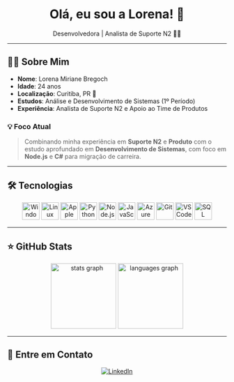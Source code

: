 <div align="center">
  <h1>Olá, eu sou a Lorena! 🌸</h1>
  <p>Desenvolvedora | Analista de Suporte N2 👻💜</p>
</div>

---

## 👩‍💻 Sobre Mim

- **Nome**: Lorena Miriane Bregoch
- **Idade**: 24 anos
- **Localização**: Curitiba, PR 📍
- **Estudos**: Análise e Desenvolvimento de Sistemas (1º Período)
- **Experiência**: Analista de Suporte N2 e Apoio ao Time de Produtos

### 💡 Foco Atual

> Combinando minha experiência em **Suporte N2** e **Produto** com o estudo aprofundado em **Desenvolvimento de Sistemas**, com foco em **Node.js** e **C#** para migração de carreira.

---

## 🛠 Tecnologias

<p align="center">
  <img alt="Windows" height="40" width="40" src="https://cdn.jsdelivr.net/gh/devicons/devicon/icons/windows8/windows8-original.svg" />
  <img alt="Linux" height="40" width="40" src="https://cdn.jsdelivr.net/gh/devicons/devicon/icons/linux/linux-original.svg" />
  <img alt="Apple" height="40" width="40" src="https://cdn.jsdelivr.net/gh/devicons/devicon/icons/apple/apple-original.svg" />
  
  <img alt="Python" height="40" width="40" src="https://cdn.jsdelivr.net/gh/devicons/devicon/icons/python/python-original.svg" />
  <img alt="Node.js" height="40" width="40" src="https://cdn.jsdelivr.net/gh/devicons/devicon/icons/nodejs/nodejs-original.svg" />
  <img alt="JavaScript" height="40" width="40" src="https://cdn.jsdelivr.net/gh/devicons/devicon/icons/javascript/javascript-original.svg" />
  
  <img alt="Azure" height="40" width="40" src="https://cdn.jsdelivr.net/gh/devicons/devicon/icons/azure/azure-original.svg" />
  <img alt="Git" height="40" width="40" src="https://cdn.jsdelivr.net/gh/devicons/devicon/icons/git/git-original.svg" />
  <img alt="VS Code" height="40" width="40" src="https://cdn.jsdelivr.net/gh/devicons/devicon/icons/vscode/vscode-original.svg" />
  
  <img alt="SQL Server" height="40" width="40" src="https://cdn.jsdelivr.net/gh/devicons/devicon/icons/microsoftsqlserver/microsoftsqlserver-original.svg" />
</p>

---

## ⭐ GitHub Stats

<div align="center">
  <img src="https://github-readme-stats.vercel.app/api?username=JupterL&hide_title=false&hide_rank=false&show_icons=true&include_all_commits=true&count_private=true&disable_animations=false&theme=codeSTACKr&locale=en&hide_border=false" height="150" alt="stats graph" />
  
  <img src="https://github-readme-stats.vercel.app/api/top-langs?username=JupterL&locale=en&hide_title=false&layout=compact&card_width=320&langs_count=5&theme=codeSTACKr&hide_border=false" height="150" alt="languages graph" />
</div>

---

## 💬 Entre em Contato

<p align="center">
  <a href="(https://www.linkedin.com/in/lorena-miriane-bregoch-550a79232/)">
    <img src="https://img.shields.io/badge/LinkedIn-0077B5?style=for-the-badge&logo=linkedin&logoColor=white" alt="LinkedIn">
    
  </a>
  

